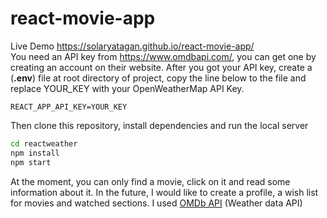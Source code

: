 # react-movie-app

Live Demo https://solaryatagan.github.io/react-movie-app/
</br>
You need an API key from https://www.omdbapi.com/, you can get one by creating an account on their website.
After you got your API key, create a (**.env**) file at root directory of project, copy the line below to the file and replace YOUR_KEY with your OpenWeatherMap API Key.

```
REACT_APP_API_KEY=YOUR_KEY
```

Then clone this repository, install dependencies and run the local server

```bash
cd reactweather
npm install
npm start
```
At the moment, you can only find a movie, click on it and read some information about it. In the future, I would like to create a profile, a wish list for movies and watched sections.
I used [OMDb API](https://www.omdbapi.com/) (Weather data API)
